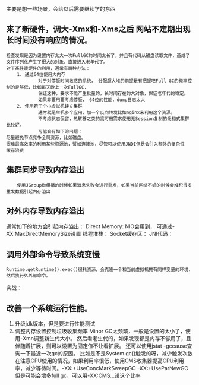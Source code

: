 主要是想一些场景，会给以后需要继续学的东西

## 来了新硬件，调大-Xmx和-Xms之后 网站不定期出现长时间没有响应的情况。
    检查发现是因为设置内存太大一次FullGC的时间太长了，并且有代码从磁盘读取文件，造成了文件序列化产生了很大的对象，直接进入老年代了。
    对于高性能硬件的利用，通常有两种办法：
        1. 通过64位使用大内存
                对于对停顿时间敏感的系统， 分配超大堆的前提是有把握吧Full GC的频率控制的足够低，比如每天晚上一次FullGC.
                保证这种，要求不能产生批量的，长时间存在的大对象，保证老年代的稳定。
                如果非要用要考虑停顿， 64位的性能，dump日志太大
        2. 使用若干个小虚拟机建立集群
                通常就是单机多个应用，加一个反向转发比如nginx来利用这个资源。
                不考虑状态保留，热转移之类的高可用需求使用无Session复制的亲和式集群比较好。
                可能会有如下的问题：
    尽量避免节点竞争全局资源，比如磁盘。
    很难最高效率的利用某些资源池，譬如连接池，尽管可以使用JNDI但是会引入额外的复杂性
    缓存浪费

## 集群同步导致内存溢出
        使用JGroup做组播的时候如果消息失败会进行重发，如果当前网络不好的时候会堆积很多重发数据引起内存溢出
## 对外内存导致内存溢出
通常如下的地方会引起内存溢出：
Direct Memory: NIO会用到， 可通过-XX:MaxDirectMemorySize设置
线程堆栈：
Socket缓存区：
JNI代码：

## 调用外部命令导致系统变慢
    Runtime.getRuntime().exec()很耗资源，会克隆一个和当前虚拟机拥有同样变量的环境，然后执行外外部命令。

实战：
## 改善一个系统运行性能。
1. 升级jdk版本，但是要进行性能测试
2. 调整内存设置控制垃圾收集频率
    Minor GC太频繁，一般是设置的太小了，使用-Xmn调整新生代大小。
    然后看老生代的，如果发现都是内存不够用了，且伴随着扩展，则可以设置为固定值不让看扩展。
    还可以使用jstat -gccause查询一下最近一次gc的原因。 比如是不是System.gc()触发的呀，减少触发次数
    在注意CPU使用的情况，如果利用率很低，使用CMS收集器提高CPU利用率，减少等待时间。-XX:+UseConcMarkSweepGC -XX:+UseParNewGC但是可能会增多full gc，可以用-XX:CMS...设这个比率


